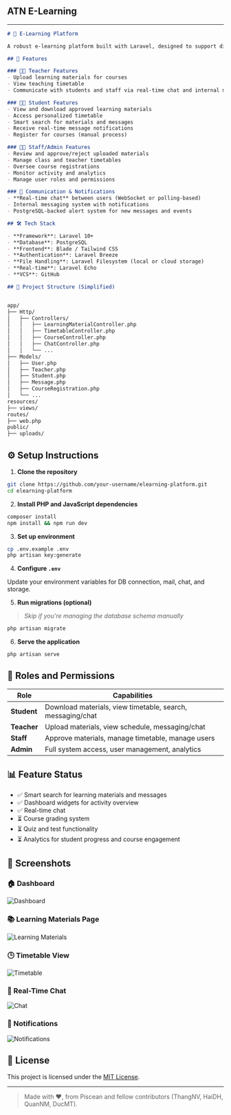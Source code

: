 ## ATN E-Learning

---

```markdown
# 📘 E-Learning Platform

A robust e-learning platform built with Laravel, designed to support digital education workflows for students, teachers, and staff. The system provides core functionalities such as course management, learning materials, timetabling, real-time chat, messaging, and more — making it suitable for schools, colleges, and training institutions.

## 🚀 Features

### 🧑‍🏫 Teacher Features
- Upload learning materials for courses
- View teaching timetable
- Communicate with students and staff via real-time chat and internal messaging

### 🧑‍🎓 Student Features
- View and download approved learning materials
- Access personalized timetable
- Smart search for materials and messages
- Receive real-time message notifications
- Register for courses (manual process)

### 🧑‍💼 Staff/Admin Features
- Review and approve/reject uploaded materials
- Manage class and teacher timetables
- Oversee course registrations
- Monitor activity and analytics
- Manage user roles and permissions

### 💬 Communication & Notifications
- **Real-time chat** between users (WebSocket or polling-based)
- Internal messaging system with notifications
- PostgreSQL-backed alert system for new messages and events

## 🛠 Tech Stack

- **Framework**: Laravel 10+
- **Database**: PostgreSQL
- **Frontend**: Blade / Tailwind CSS
- **Authentication**: Laravel Breeze
- **File Handling**: Laravel Filesystem (local or cloud storage)
- **Real-time**: Laravel Echo
- **VCS**: GitHub

## 📁 Project Structure (Simplified)


app/
├── Http/
│   ├── Controllers/
│   │   ├── LearningMaterialController.php
│   │   ├── TimetableController.php
│   │   ├── CourseController.php
│   │   ├── ChatController.php
│   │   └── ...
├── Models/
│   ├── User.php
│   ├── Teacher.php
│   ├── Student.php
│   ├── Message.php
│   ├── CourseRegistration.php
│   └── ...
resources/
├── views/
routes/
├── web.php
public/
├── uploads/
```

## ⚙️ Setup Instructions

1. **Clone the repository**

```bash
git clone https://github.com/your-username/elearning-platform.git
cd elearning-platform
```

2. **Install PHP and JavaScript dependencies**

```bash
composer install
npm install && npm run dev
```

3. **Set up environment**

```bash
cp .env.example .env
php artisan key:generate
```

4. **Configure `.env`**

Update your environment variables for DB connection, mail, chat, and storage.

5. **Run migrations (optional)**  
> _Skip if you're managing the database schema manually_

```bash
php artisan migrate
```

6. **Serve the application**

```bash
php artisan serve
```

## 🔐 Roles and Permissions

| Role    | Capabilities |
|---------|--------------|
| **Student** | Download materials, view timetable, search, messaging/chat |
| **Teacher** | Upload materials, view schedule, messaging/chat |
| **Staff**   | Approve materials, manage timetable, manage users |
| **Admin**   | Full system access, user management, analytics |

## 📊 Feature Status

- ✅ Smart search for learning materials and messages  
- ✅ Dashboard widgets for activity overview  
- ✅ Real-time chat  
- ⏳ Course grading system  
- ⏳ Quiz and test functionality  
- ⏳ Analytics for student progress and course engagement  

## 📸 Screenshots

### 🏠 Dashboard
![Dashboard](screenshots/dashboard.png)

### 📚 Learning Materials Page
![Learning Materials](screenshots/learning-materials.png)

### 🕒 Timetable View
![Timetable](screenshots/timetable.png)

### 💬 Real-Time Chat
![Chat](screenshots/chat.png)

### 🔔 Notifications
![Notifications](screenshots/notifications.png)

## 🧾 License

This project is licensed under the [MIT License](LICENSE).

---

> Made with ❤️, from Piscean and fellow contributors (ThangNV, HaiDH, QuanNM, DucMT).

